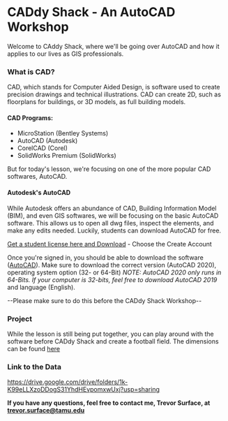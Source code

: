 # CADdy Shack - An AutoCAD Workshop

Welcome to CAddy Shack, where we'll be going over AutoCAD and how it applies to our lives as GIS professionals.

### What is CAD?
CAD, which stands for Computer Aided Design, is software used to create precision drawings and technical illustrations. CAD can create 2D, such as floorplans for buildings, or 3D models, as full building models.
#### CAD Programs:
- MicroStation (Bentley Systems)
- AutoCAD (Autodesk)
- CorelCAD (Corel)
- SolidWorks Premium (SolidWorks)

But for today's lesson, we're focusing on one of the more popular CAD softwares, AutoCAD. 

#### Autodesk's AutoCAD
While Autodesk offers an abundance of CAD, Building Information Model (BIM), and even GIS softwares, we will be focusing on the basic AutoCAD software. This allows us to open all dwg files, inspect the elements, and make any edits needed. Luckily, students can download AutoCAD for free. 

[Get a student license here and Download](https://www.autodesk.com/education/free-software/autocad) - Choose the Create Account 

Once you're signed in, you should be able to download the software ([AutoCAD](https://www.autodesk.com/education/free-software/autocad#)). Make sure to download the correct version (AutoCAD 2020), operating system option (32- or 64-Bit) *NOTE: AutoCAD 2020 only runs in 64-Bits. If your computer is 32-bits, feel free to download AutoCAD 2019* and language (English).

--Please make sure to do this before the CADdy Shack Workshop--

### Project

While the lesson is still being put together, you can play around with the software before CADdy Shack and create a football field. The dimensions can be found [here](https://www.courtdimensions.net/football-field/)


### Link to the Data
https://drive.google.com/drive/folders/1k-K99eLLXzoDDogS31YhdHEvpomxwUxj?usp=sharing
 
**If you have any questions, feel free to contact me, Trevor Surface, at trevor.surface@tamu.edu** 

